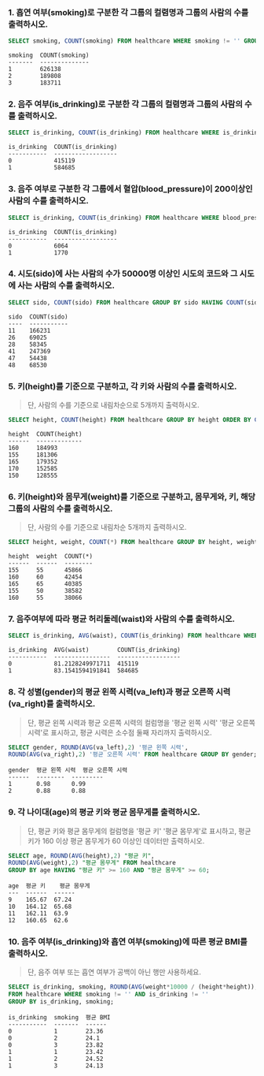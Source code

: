 ###  1. 흡연 여부(smoking)로 구분한 각 그룹의 컬렴명과 그룹의 사람의 수를 출력하시오.

```sql 
SELECT smoking, COUNT(smoking) FROM healthcare WHERE smoking != '' GROUP BY smoking;
```

```sqlite
smoking  COUNT(smoking)
-------  --------------
1        626138
2        189808
3        183711
```



###  2. 음주 여부(is_drinking)로 구분한 각 그룹의 컬렴명과 그룹의 사람의 수를 출력하시오.

```sql 
SELECT is_drinking, COUNT(is_drinking) FROM healthcare WHERE is_drinking != '' GROUP BY is_drinking;
```

```sqlite
is_drinking  COUNT(is_drinking)
-----------  ------------------
0            415119
1            584685
```



### 3. 음주 여부로 구분한 각 그룹에서 혈압(blood_pressure)이 200이상인 사람의 수를 출력하시오.

```sql
SELECT is_drinking, COUNT(is_drinking) FROM healthcare WHERE blood_pressure >=200 GROUP BY is_drinking;
```

```sqlite
is_drinking  COUNT(is_drinking)
-----------  ------------------
0            6064
1            1770
```



### 4. 시도(sido)에 사는 사람의 수가 50000명 이상인 시도의 코드와 그 시도에 사는 사람의 수를 출력하시오.

```sql
SELECT sido, COUNT(sido) FROM healthcare GROUP BY sido HAVING COUNT(sido) >= 50000;
```

```sqlite
sido  COUNT(sido)
----  -----------
11    166231
26    69025
28    58345
41    247369
47    54438
48    68530
```



### 5. 키(height)를 기준으로 구분하고, 각 키와 사람의 수를 출력하시오.

> 단, 사람의 수를 기준으로 내림차순으로 5개까지 출력하시오.

```sql
SELECT height, COUNT(height) FROM healthcare GROUP BY height ORDER BY COUNT(height) DESC LIMIT 5;
```

```sqlite
height  COUNT(height)
------  -------------
160     184993
155     181306
165     179352
170     152585
150     128555
```



### 6. 키(height)와 몸무게(weight)를 기준으로 구분하고, 몸무게와, 키, 해당 그룹의 사람의 수를 출력하시오. 

> 단, 사람의 수를 기준으로 내림차순 5개까지 출력하시오.

```sql
SELECT height, weight, COUNT(*) FROM healthcare GROUP BY height, weight ORDER BY COUNT(*) DESC LIMIT 5;
```

```sqlite
height  weight  COUNT(*)
------  ------  --------
155     55      45866
160     60      42454
165     65      40385
155     50      38582
160     55      38066
```



### 7. 음주여부에 따라 평균 허리둘레(waist)와 사람의 수를 출력하시오.

```sql 
SELECT is_drinking, AVG(waist), COUNT(is_drinking) FROM healthcare WHERE is_drinking != '' GROUP BY is_drinking;
```

```sqlite
is_drinking  AVG(waist)        COUNT(is_drinking)
-----------  ----------------  ------------------
0            81.2128249971711  415119
1            83.1541594191841  584685
```



### 8. 각 성별(gender)의 평균 왼쪽 시력(va_left)과 평균 오른쪽 시력(va_right)를 출력하시오.

> 단, 평균 왼쪽 시력과 평균 오른쪽 시력의 컬럼명을 '평균 왼쪽 시력' '평균 오른쪽 시력'로 표시하고, 평균 시력은 소수점 둘째 자리까지 출력하시오.

```sql
SELECT gender, ROUND(AVG(va_left),2) '평균 왼쪽 시력', 
ROUND(AVG(va_right),2) '평균 오른쪽 시력' FROM healthcare GROUP BY gender;
```

```sqlite
gender  평균 왼쪽 시력  평균 오른쪽 시력
------  --------  ---------
1       0.98      0.99
2       0.88      0.88
```



### 9. 각 나이대(age)의 평균 키와 평균 몸무게를 출력하시오.

> 단, 평균 키와 평균 몸무게의 컬럼명을 '평균 키' '평균 몸무게'로 표시하고, 평균키가 160 이상 평균 몸무게가 60 이상인 데이터만 출력하시오.

```sql
SELECT age, ROUND(AVG(height),2) "평균 키", 
ROUND(AVG(weight),2) "평균 몸무게" FROM healthcare 
GROUP BY age HAVING "평균 키" >= 160 AND "평균 몸무게" >= 60;
```

```sqlite
age  평균 키    평균 몸무게
---  ------  ------
9    165.67  67.24
10   164.12  65.68
11   162.11  63.9
12   160.65  62.6
```



### 10. 음주 여부(is_drinking)와 흡연 여부(smoking)에 따른 평균 BMI를 출력하시오.

> 단, 음주 여부 또는 흡연 여부가 공백이 아닌 행만 사용하세요.

```sql
SELECT is_drinking, smoking, ROUND(AVG(weight*10000 / (height*height)),2) AS "평균 BMI"
FROM healthcare WHERE smoking != '' AND is_drinking != '' 
GROUP BY is_drinking, smoking;
```

```sqlite
is_drinking  smoking  평균 BMI
-----------  -------  ------
0            1        23.36
0            2        24.1
0            3        23.82
1            1        23.42
1            2        24.52
1            3        24.13
```

